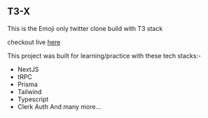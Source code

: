 ## T3-X
This is the Emoji only twitter clone build with T3 stack

checkout live [here](https://t3-x.vercel.app/)

This project was built for learning/practice with these tech stacks:-
- NextJS
- tRPC
- Prisma
- Tailwind
- Typescript
- Clerk Auth
And many more...
